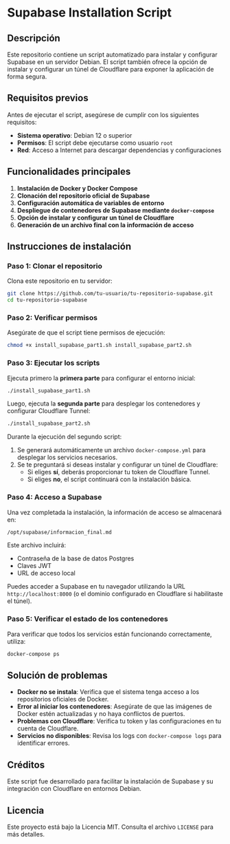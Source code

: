 # Supabase Installation Script

## Descripción
Este repositorio contiene un script automatizado para instalar y configurar Supabase en un servidor Debian. El script también ofrece la opción de instalar y configurar un túnel de Cloudflare para exponer la aplicación de forma segura.

## Requisitos previos

Antes de ejecutar el script, asegúrese de cumplir con los siguientes requisitos:

- **Sistema operativo**: Debian 12 o superior
- **Permisos**: El script debe ejecutarse como usuario `root`
- **Red**: Acceso a Internet para descargar dependencias y configuraciones

## Funcionalidades principales

1. **Instalación de Docker y Docker Compose**
2. **Clonación del repositorio oficial de Supabase**
3. **Configuración automática de variables de entorno**
4. **Despliegue de contenedores de Supabase mediante `docker-compose`**
5. **Opción de instalar y configurar un túnel de Cloudflare**
6. **Generación de un archivo final con la información de acceso**

## Instrucciones de instalación

### Paso 1: Clonar el repositorio

Clona este repositorio en tu servidor:
```bash
git clone https://github.com/tu-usuario/tu-repositorio-supabase.git
cd tu-repositorio-supabase
```

### Paso 2: Verificar permisos

Asegúrate de que el script tiene permisos de ejecución:
```bash
chmod +x install_supabase_part1.sh install_supabase_part2.sh
```

### Paso 3: Ejecutar los scripts

Ejecuta primero la **primera parte** para configurar el entorno inicial:
```bash
./install_supabase_part1.sh
```

Luego, ejecuta la **segunda parte** para desplegar los contenedores y configurar Cloudflare Tunnel:
```bash
./install_supabase_part2.sh
```

Durante la ejecución del segundo script:
1. Se generará automáticamente un archivo `docker-compose.yml` para desplegar los servicios necesarios.
2. Se te preguntará si deseas instalar y configurar un túnel de Cloudflare:
   - Si eliges **sí**, deberás proporcionar tu token de Cloudflare Tunnel.
   - Si eliges **no**, el script continuará con la instalación básica.

### Paso 4: Acceso a Supabase

Una vez completada la instalación, la información de acceso se almacenará en:
```bash
/opt/supabase/informacion_final.md
```
Este archivo incluirá:
- Contraseña de la base de datos Postgres
- Claves JWT
- URL de acceso local

Puedes acceder a Supabase en tu navegador utilizando la URL `http://localhost:8000` (o el dominio configurado en Cloudflare si habilitaste el túnel).

### Paso 5: Verificar el estado de los contenedores

Para verificar que todos los servicios están funcionando correctamente, utiliza:
```bash
docker-compose ps
```

## Solución de problemas

- **Docker no se instala**: Verifica que el sistema tenga acceso a los repositorios oficiales de Docker.
- **Error al iniciar los contenedores**: Asegúrate de que las imágenes de Docker estén actualizadas y no haya conflictos de puertos.
- **Problemas con Cloudflare**: Verifica tu token y las configuraciones en tu cuenta de Cloudflare.
- **Servicios no disponibles**: Revisa los logs con `docker-compose logs` para identificar errores.

## Créditos
Este script fue desarrollado para facilitar la instalación de Supabase y su integración con Cloudflare en entornos Debian.

## Licencia
Este proyecto está bajo la Licencia MIT. Consulta el archivo `LICENSE` para más detalles.


